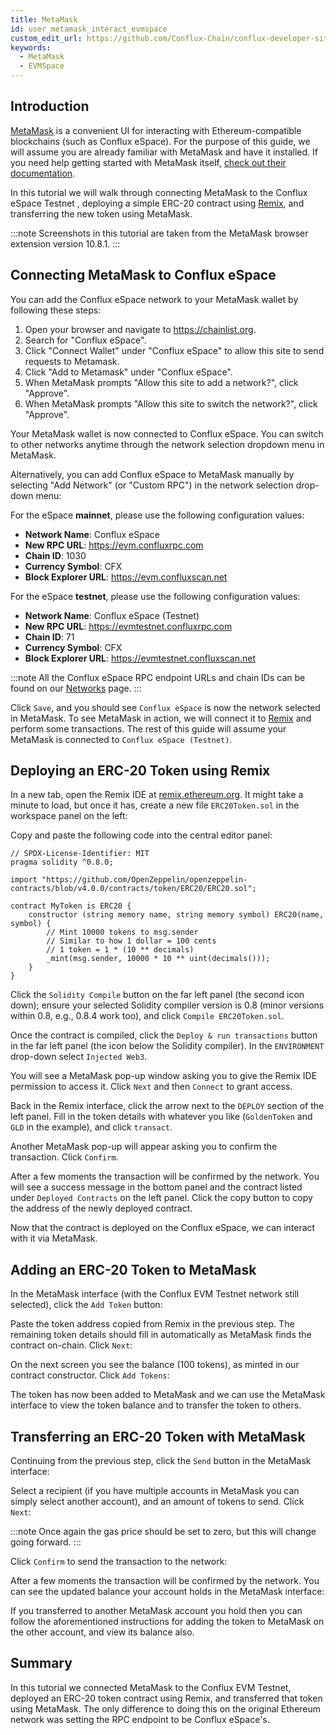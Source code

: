 ```yaml
---
title: MetaMask
id: user_metamask_interact_evmspace
custom_edit_url: https://github.com/Conflux-Chain/conflux-developer-site/edit/master/docs/guides/en/use-metamask-to-interact-evmspace.md
keywords:
  - MetaMask
  - EVMSpace
---
```


## Introduction

[MetaMask](https://metamask.io/) is a convenient UI for interacting with Ethereum-compatible blockchains (such as Conflux eSpace).
For the purpose of this guide, we will assume you are already familiar with MetaMask and have it installed.
If you need help getting started with MetaMask itself, [check out their documentation](https://metamask.io/faqs.html).

In this tutorial we will walk through connecting MetaMask to the Conflux eSpace Testnet , deploying a simple ERC-20 contract using [Remix], and transferring the new token using MetaMask.

:::note
Screenshots in this tutorial are taken from the MetaMask browser extension version 10.8.1.
:::

## Connecting MetaMask to Conflux eSpace

You can add the Conflux eSpace network to your MetaMask wallet by following these steps:

1. Open your browser and navigate to https://chainlist.org.
1. Search for "Conflux eSpace".
1. Click "Connect Wallet" under "Conflux eSpace" to allow this site to send requests to Metamask.
1. Click "Add to Metamask" under "Conflux eSpace".
1. When MetaMask prompts "Allow this site to add a network?", click "Approve".
1. When MetaMask prompts "Allow this site to switch the network?", click "Approve".

Your MetaMask wallet is now connected to Conflux eSpace. You can switch to other networks anytime through the network selection dropdown menu in MetaMask.

Alternatively, you can add Conflux eSpace to MetaMask manually by selecting "Add Network" (or "Custom RPC") in the network selection drop-down menu:

<!---
 ![MetaMask-network-select](/img/Metamask/metamask_choose_network-0d3034f88dcd7bc92f61df7d1be9bb7c.png)
--->


For the eSpace **mainnet**, please use the following configuration values:

- **Network Name**: Conflux eSpace
- **New RPC URL**: https://evm.confluxrpc.com
- **Chain ID**: 1030
- **Currency Symbol**: CFX
- **Block Explorer URL**: https://evm.confluxscan.net

For the eSpace **testnet**, please use the following configuration values:

- **Network Name**: Conflux eSpace (Testnet)
- **New RPC URL**: https://evmtestnet.confluxrpc.com
- **Chain ID**: 71
- **Currency Symbol**: CFX
- **Block Explorer URL**: https://evmtestnet.confluxscan.net

<!---
![MetaMask-create-EVM-Space-rpc](/img/Metamask/metamask_add_network.png)

--->

:::note
All the Conflux eSpace RPC endpoint URLs and chain IDs can be found on our [Networks](/conflux-doc/docs/EVM-Space/evm_space_networks) page.
:::

Click `Save`, and you should see `Conflux eSpace` is now the network selected in MetaMask.
To see MetaMask in action, we will connect it to [Remix] and perform some transactions.
The rest of this guide will assume your MetaMask is connected to `Conflux eSpace (Testnet)`.

## Deploying an ERC-20 Token using Remix

In a new tab, open the Remix IDE at [remix.ethereum.org](https://remix.ethereum.org).
It might take a minute to load, but once it has, create a new file `ERC20Token.sol` in the workspace panel on the left:

<!---
![Remix-new-file](/img/Metamask/remix_new_file-15cadba3e578d16df451448175231e8b.png)
--->


Copy and paste the following code into the central editor panel:

```solidity
// SPDX-License-Identifier: MIT
pragma solidity ^0.8.0;

import "https://github.com/OpenZeppelin/openzeppelin-contracts/blob/v4.0.0/contracts/token/ERC20/ERC20.sol";

contract MyToken is ERC20 {
    constructor (string memory name, string memory symbol) ERC20(name, symbol) {
        // Mint 10000 tokens to msg.sender
        // Similar to how 1 dollar = 100 cents
        // 1 token = 1 * (10 ** decimals)
        _mint(msg.sender, 10000 * 10 ** uint(decimals()));
    }
}
```

Click the `Solidity Compile` button on the far left panel (the second icon down);
ensure your selected Solidity compiler version is 0.8 (minor versions within 0.8, e.g., 0.8.4 work too), and click `Compile ERC20Token.sol`.

<!---
![Remix-solidity-compile](/img/Metamask/remix_solidity_compile-1f459820c9caef73c47d3af1c87e71a6.png)


--->

Once the contract is compiled, click the `Deploy & run transactions` button in the far left panel (the icon below the Solidity compiler).
In the `ENVIRONMENT` drop-down select `Injected Web3`.
<!---

![Remix-inject-web3](/img/Metamask/remix_injected_web3-dbb0d671a1703239451d7d4e133f68ba.png)

--->


You will see a MetaMask pop-up window asking you to give the Remix IDE permission to access it.
Click `Next` and then `Connect` to grant access.
<!---
![Remix-connect-metamask](/img/Metamask/remix_connect_with_metamask-9d8214740f372d3b41e489cbe23c5884.png)


--->


Back in the Remix interface, click the arrow next to the `DEPLOY` section of the left panel.
Fill in the token details with whatever you like (`GoldenToken` and `GLD` in the example), and click `transact`.
<!---
![Remix-deploy-contract](/img/Metamask/remix_deploy_contract-6423d60330003a7ffc0dc28ee5cd8178.png)


--->


Another MetaMask pop-up will appear asking you to confirm the transaction.
Click `Confirm`.
<!---

![Remix-deploy-contract-metamask-confirm](/img/Metamask/remix_deploy_contract_metamask_confirm-6b4f8c2a751ec4a4b6ad9df96584c623.png)

--->



After a few moments the transaction will be confirmed by the network.
You will see a success message in the bottom panel and the contract listed under `Deployed Contracts` on the left panel.
Click the copy button to copy the address of the newly deployed contract.
<!---
![Remix-deploy-contract-confirmed](/img/Metamask/remix_deploy_contract_confirmed-59390e985747c30736f46356a88b4ff1.png)


--->


Now that the contract is deployed on the Conflux eSpace, we can interact with it via MetaMask.

## Adding an ERC-20 Token to MetaMask

In the MetaMask interface (with the Conflux EVM Testnet network still selected), click the `Add Token` button:
<!---
![MetaMask-add-token-button](/img/Metamask/metam-import-token.png)


--->


Paste the token address copied from Remix in the previous step.
The remaining token details should fill in automatically as MetaMask finds the contract on-chain.
Click `Next`:
<!---
![MetaMask-add-token](/img/Metamask/mm-import-token-short-1.png)


--->


On the next screen you see the balance (100 tokens), as minted in our contract constructor.
Click `Add Tokens`:
<!---

![MetaMask-add-token-confirm](/img/Metamask/mm-import-token-short-2.png)

--->


The token has now been added to MetaMask and we can use the MetaMask interface to view the token balance and to transfer the token to others.

## Transferring an ERC-20 Token with MetaMask

Continuing from the previous step, click the `Send` button in the MetaMask interface:
<!---

![MetaMask-my-token](/img/Metamask/start-send-gld.jpeg)

--->


Select a recipient (if you have multiple accounts in MetaMask you can simply select another account), and an amount of tokens to send.
Click `Next`:
<!---

![MetaMask-send-my-token](/img/Metamask/send-gld-1.jpeg)

--->


:::note
Once again the gas price should be set to zero, but this will change going forward.
:::

Click `Confirm` to send the transaction to the network:
<!---

![MetaMask-send-my-token-confirm](/img/Metamask/send-gld-confirm.jpeg)

--->


After a few moments the transaction will be confirmed by the network.
You can see the updated balance your account holds in the MetaMask interface:
<!---

![MetaMask-my-token-sent-account1](/img/Metamask/token-transfer-balance-changed.jpeg)
--->



If you transferred to another MetaMask account you hold then you can follow the aforementioned instructions for adding the token to MetaMask on the other account, and view its balance also.
<!---

![MetaMask-add-token-account2](/img/Metamask/mm-token-balance-changed.png)
--->



## Summary

In this tutorial we connected MetaMask to the Conflux EVM Testnet, deployed an ERC-20 token contract using Remix, and transferred that token using MetaMask.
The only difference to doing this on the original Ethereum network was setting the RPC endpoint to be Conflux eSpace's.

[MetaMask]: https://metamask.io
[Remix]: https://remix.ethereum.org
[OpenZeppelin]: https://openzeppelin.com/contracts/
[example from Solidity by Example]: https://solidity-by-example.org/app/erc20/